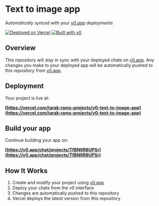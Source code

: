 # Text to image app

*Automatically synced with your [v0.app](https://v0.app) deployments*

[![Deployed on Vercel](https://img.shields.io/badge/Deployed%20on-Vercel-black?style=for-the-badge&logo=vercel)](https://vercel.com/tarak-rams-projects/v0-text-to-image-app)
[![Built with v0](https://img.shields.io/badge/Built%20with-v0.app-black?style=for-the-badge)](https://v0.app/chat/projects/TfBN9R8UPSr)

## Overview

This repository will stay in sync with your deployed chats on [v0.app](https://v0.app).
Any changes you make to your deployed app will be automatically pushed to this repository from [v0.app](https://v0.app).

## Deployment

Your project is live at:

**[https://vercel.com/tarak-rams-projects/v0-text-to-image-app](https://vercel.com/tarak-rams-projects/v0-text-to-image-app)**

## Build your app

Continue building your app on:

**[https://v0.app/chat/projects/TfBN9R8UPSr](https://v0.app/chat/projects/TfBN9R8UPSr)**

## How It Works

1. Create and modify your project using [v0.app](https://v0.app)
2. Deploy your chats from the v0 interface
3. Changes are automatically pushed to this repository
4. Vercel deploys the latest version from this repository
